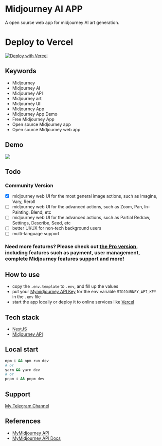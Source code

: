 # Midjourney AI APP

A open source web app for midjourney AI art generation.

# Deploy to Vercel

[![Deploy with Vercel](https://vercel.com/button)](https://vercel.com/new/clone?repository-url=https%3A%2F%2Fgithub.com%2Fiamzifei%2Fmidjourney-ai-app&env=NEXT_PUBLIC_SITE_NAME,MIDJOURNEY_API_KEY,NEXT_PUBLIC_MIDJOURNEY_API_URL&envDescription=Environment%20variables%20needed%20for%20the%20free%20version%20deployment&envLink=https%3A%2F%2Fgithub.com%2Fiamzifei%2Fmidjourney-ai-app%2Fblob%2Fmain%2F.env.template)

## Keywords

- Midjourney
- Midjourney AI
- Midjourney API
- Midjourney art
- Midjourney UI
- Midjourney App
- Midjourney App Demo
- Free Midjourney App
- Open source Midjourney app
- Open source Midjourney web app

## Demo

![](/doc/demo.gif)

## Todo

### Community Version

- [x] midjourney web UI for the most general image actions, such as Imagine, Vary, Reroll
- [ ] midjourney web UI for the advanced actions, such as Zoom, Pan, In-Painting, Blend, etc
- [ ] midjourney web UI for the advanced actions, such as Partial Redraw, Settings, Describe, Seed, etc
- [ ] better UI/UX for non-tech background users
- [ ] multi-language support

### Need more features? Please check out [the Pro version](https://github.com/iamzifei/midjourney-ai-app/tree/Pro), including features such as payment, user management, complete Midjourney features support and more!

## How to use

- copy the `.env.template` to `.env`, and fill up the values
- put your [Mymidjourney API Key](https://www.mymidjourney.ai/blog/midjourney-api-request) for the env variable `MIDJOURNEY_API_KEY` in the `.env` file
- start the app locally or deploy it to online services like [Vercel](https://vercel.com)

## Tech stack

- [NextJS](https://nextjs.org/)
- [Midjourney API](https://www.mymidjourney.ai/)

## Local start

```bash
npm i && npm run dev
# or
yarn && yarn dev
# or
pnpm i && pnpm dev
```

## Support

[My Telegram Channel](https://t.me/+PYmwNF-6_9s4OTI1)

## References

- [MyMidjourney API](https://www.mymidjourney.ai/)
- [MyMidjourney API Docs](https://www.mymidjourney.ai/docs)
